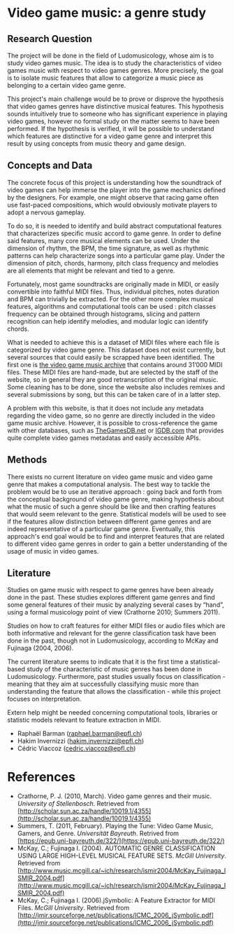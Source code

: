 # Video game music: a genre study
## Research Question
The project will be done in the field of Ludomusicology, whose aim is to study video games music. The idea is to study the characteristics of video games music with respect to video games genres. More precisely, the goal is to isolate music features that allow to categorize a music piece as belonging to a certain video game genre.

This project's main challenge would be to prove or disprove the hypothesis that video games genres have distinctive musical features. This hypothesis sounds intuitively true to someone who has significant experience in playing video games, however no formal study on the matter seems to have been performed.
If the hypothesis is verified, it will be possible to understand which features are distinctive for a video game genre and interpret this result by using concepts from music theory and game design.
## Concepts and Data
The concrete focus of this project is understanding how the soundtrack of video games can help immerse the player into the game mechanics defined by the designers. For example, one might observe that racing game often use fast-paced compositions, which would obviously motivate players to adopt a nervous gameplay.

To do so, it is needed to identify and build abstract computational features that characterizes specific music accord to game genre. In order to define said features, many core musical elements can be used. Under the dimension of rhythm, the BPM, the time signature, as well as rhythmic patterns can help characterize songs into a particular game play. Under the dimension of pitch, chords, harmony, pitch class frequency and melodies are all elements that might be relevant and tied to a genre.

Fortunately, most game soundtracks are originally made in MIDI, or easily convertible into faithful MIDI files. Thus, individual pitches, notes duration and BPM can trivially be extracted. For the other more complex musical features, algorithms and computational tools can be used : pitch classes frequency can be obtained through histograms, slicing and pattern recognition can help identify melodies, and modular logic can identify chords.

What is needed to achieve this is a dataset of MIDI files where each file is categorized by video game genre. This dataset does not exist currently, but several sources that could easily be scrapped have been identified. The first one is [the video game music archive](https://vgmusic.com) that contains around 31’000 MIDI files. These MIDI files are hand-made, but are selected by the staff of the website, so in general they are good retranscription of the original music. Some cleaning has to be done, since the website also includes remixes and several submissions by song, but this can be taken care of in a latter step.

A problem with this website, is that it does not include any metadata regarding the video game, so no genre are directly included in the video game music archive. However, it is possible to cross-reference the game with other databases, such as [TheGamesDB.net](http://thegamesdb.net/) or [IGDB.com](https://www.igdb.com/) that provides quite complete video games metadatas and easily accessible APIs.
## Methods
There exists no current literature on video game music and video game genre that makes a computational analysis. The best way to tackle the problem would be to use an iterative approach : going back and forth from the conceptual background of video game genre, making hypothesis about what the music of such a genre should be like and then crafting features that would seem relevant to the genre. Statistical models will be used to see if the features allow distinction between different game genres and are indeed representative of a particular game genre. Eventually, this approach's end goal would be to find and interpret features that are related to different video game genres in order to gain a better understanding of the usage of music in video games.
## Literature
Studies on game music with respect to game genres have been already done in the past. These studies explores different game genres and find some general features of their music by analyzing several cases by “hand”, using a formal musicology point of view (Crathorne 2010; Summers 2011).

Studies on how to craft features for either MIDI files or audio files which are both informative and relevant for the genre classification task have been done in the past, though not in Ludomusicology, according to McKay and Fujinaga (2004, 2006).

The current literature seems to indicate that it is the first time a statistical-based study of the characteristic of music genres has been done in Ludomusicology. Furthermore, past studies usually focus on classification - meaning that they aim at successfully classifying music more than understanding the feature that allows the classification - while this project focuses on interpretation.

Extern help might be needed concerning computational tools, libraries or statistic models relevant to feature extraction in MIDI.

- Raphaël Barman (raphael.barman@epfl.ch)
- Hakim Invernizzi (hakim.invernizzi@epfl.ch)
- Cédric Viaccoz (cedric.viaccoz@epfl.ch)

# References
- Crathorne, P. J. (2010, March). Video game genres and their music. _University of Stellenbosch_. Retrieved from [http://scholar.sun.ac.za/handle/10019.1/4355](http://scholar.sun.ac.za/handle/10019.1/4355)
- Summers, T. (2011, February). Playing the Tune: Video Game Music, Gamers, and Genre. _Universität Bayreuth_. Retrived from [https://epub.uni-bayreuth.de/322/](https://epub.uni-bayreuth.de/322/)
- McKay, C.; Fujinaga I. (2004). AUTOMATIC GENRE CLASSIFICATION USING LARGE HIGH-LEVEL MUSICAL FEATURE SETS. _McGill University_. Retrieved from [http://www.music.mcgill.ca/~ich/research/ismir2004/McKay_Fujinaga_ISMIR_2004.pdf](http://www.music.mcgill.ca/~ich/research/ismir2004/McKay_Fujinaga_ISMIR_2004.pdf)
- McKay, C.; Fujinaga I. (2006).jSymbolic: A Feature Extractor for MIDI Files. _McGill University_. Retrieved from [http://jmir.sourceforge.net/publications/ICMC_2006_jSymbolic.pdf](http://jmir.sourceforge.net/publications/ICMC_2006_jSymbolic.pdf)

